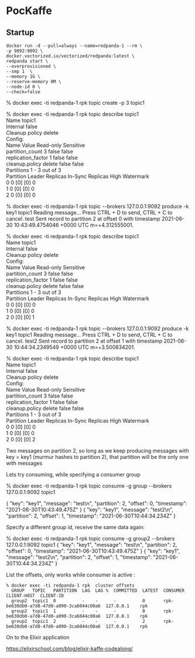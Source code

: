 # PocKaffe


## Startup 

```
docker run -d --pull=always --name=redpanda-1 --rm \
-p 9092:9092 \
docker.vectorized.io/vectorized/redpanda:latest \
redpanda start \
--overprovisioned \
--smp 1  \
--memory 1G \
--reserve-memory 0M \
--node-id 0 \
--check=false
```

% docker exec -ti redpanda-1 rpk topic create -p 3 topic1

% docker exec -ti redpanda-1 rpk topic describe topic1    
  Name                topic1  
  Internal            false   
  Cleanup policy      delete  
  Config:             
  Name                Value   Read-only  Sensitive  
  partition_count     3       false      false      
  replication_factor  1       false      false      
  cleanup.policy      delete  false      false      
  Partitions          1 - 3 out of 3  
  Partition           Leader          Replicas   In-Sync Replicas  High Watermark  
  0                   0               [0]        [0]               0               
  1                   0               [0]        [0]               0               
  2                   0               [0]        [0]               0               



% docker exec -ti redpanda-1 rpk topic --brokers 127.0.0.1:9092 produce -k key1 topic1
Reading message... Press CTRL + D to send, CTRL + C to cancel.
test
Sent record to partition 2 at offset 0 with timestamp 2021-06-30 10:43:49.4754046 +0000 UTC m=+4.312555001.



% docker exec -ti redpanda-1 rpk topic describe topic1                                
  Name                topic1  
  Internal            false   
  Cleanup policy      delete  
  Config:             
  Name                Value   Read-only  Sensitive  
  partition_count     3       false      false      
  replication_factor  1       false      false      
  cleanup.policy      delete  false      false      
  Partitions          1 - 3 out of 3  
  Partition           Leader          Replicas   In-Sync Replicas  High Watermark  
  0                   0               [0]        [0]               0               
  1                   0               [0]        [0]               0               
  2                   0               [0]        [0]               1               



% docker exec -ti redpanda-1 rpk topic --brokers 127.0.0.1:9092 produce -k key1 topic1
Reading message... Press CTRL + D to send, CTRL + C to cancel.
test2
Sent record to partition 2 at offset 1 with timestamp 2021-06-30 10:44:34.2349549 +0000 UTC m=+3.500834201.


% docker exec -ti redpanda-1 rpk topic describe topic1                                
  Name                topic1  
  Internal            false   
  Cleanup policy      delete  
  Config:             
  Name                Value   Read-only  Sensitive  
  partition_count     3       false      false      
  replication_factor  1       false      false      
  cleanup.policy      delete  false      false      
  Partitions          1 - 3 out of 3  
  Partition           Leader          Replicas   In-Sync Replicas  High Watermark  
  0                   0               [0]        [0]               0               
  1                   0               [0]        [0]               0               
  2                   0               [0]        [0]               2               

Two messages on partition 2, so long as we keep producing messages with key = key1 (murmur hashes to partition 2), that partition will be the only one with messages


Lets try consuming, while specifying a consumer group  

% docker exec -ti redpanda-1 rpk topic consume -g group --brokers 127.0.0.1:9092 topic1 

{
 "key": "key1",
 "message": "test\n",
 "partition": 2,
 "offset": 0,
 "timestamp": "2021-06-30T10:43:49.475Z"
}
{
 "key": "key1",
 "message": "test2\n",
 "partition": 2,
 "offset": 1,
 "timestamp": "2021-06-30T10:44:34.234Z"
}


Specify a different group id, receive the same data again: 


% docker exec -ti redpanda-1 rpk topic consume -g group2 --brokers 127.0.0.1:9092 topic1 
{
 "key": "key1",
 "message": "test\n",
 "partition": 2,
 "offset": 0,
 "timestamp": "2021-06-30T10:43:49.475Z"
}
{
 "key": "key1",
 "message": "test2\n",
 "partition": 2,
 "offset": 1,
 "timestamp": "2021-06-30T10:44:34.234Z"
}


List the offsets, only works while consumer is active :

```
% docker exec -ti redpanda-1 rpk  cluster offsets                                        
  GROUP   TOPIC   PARTITION  LAG  LAG %  COMMITTED  LATEST  CONSUMER                                  CLIENT-HOST  CLIENT-ID  
  group2  topic1  0          -    -      -          0       rpk-be630db0-a7d8-47d0-a090-3ca6044c00a6  127.0.0.1    rpk        
  group2  topic1  1          -    -      -          0       rpk-be630db0-a7d8-47d0-a090-3ca6044c00a6  127.0.0.1    rpk        
  group2  topic1  2          -    -      -          2       rpk-be630db0-a7d8-47d0-a090-3ca6044c00a6  127.0.0.1    rpk      
```

On to the Elixir application 

https://elixirschool.com/blog/elixir-kaffe-codealong/










